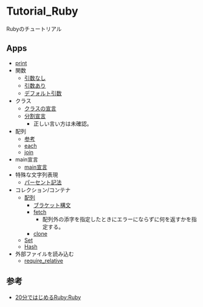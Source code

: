 # Tutorial_Ruby
Rubyのチュートリアル

## Apps

- [print](./app/01_print.rb)
- 関数
    - [引数なし](./app/02_function.rb)
    - [引数あり](./app/03_function.rb)
    - [デフォルト引数](./app/04_function.rb)
- クラス
    - [クラスの宣言](./app/05_class.rb)
    - [分割宣言](./app/06_class.rb)
        - 正しい言い方は未確認。
 - 配列
    - [参考](https://www.ruby-lang.org/ja/documentation/quickstart/3/)
    - [each](./app/07_list_each.rb)
    - [join](./app/08_list_join.rb)
- main宣言
    - [main宣言](./app/09_main.rb)
- 特殊な文字列表現
    - [パーセント記法](./app/10_parcent.rb)
- コレクション/コンテナ
    - [配列](./app/11_list.rb)
        - [ブラケット構文](./app/12_bracket.rb)
        - [fetch](./app/13_list_fetch.rb)
            - 配列外の添字を指定したときにエラーにならずに何を返すかを指定する。
        - [clone](./app/14_list_clone.rb)
    - [Set](./app/15_set.rb)
    - [Hash](./app/16_hash.rb)
- 外部ファイルを読み込む
    - [require_relative](./app/17_require_relative.rb)

## 参考

- [20分ではじめるRuby:Ruby](https://www.ruby-lang.org/ja/documentation/quickstart/)